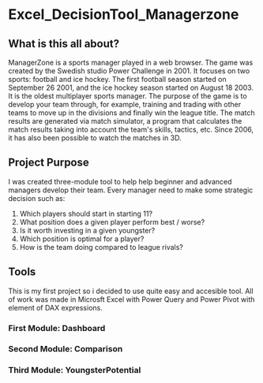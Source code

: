 # Excel_DecisionTool_Managerzone

## What is this all about?

ManagerZone is a sports manager played in a web browser. The game was created by the Swedish studio Power Challenge in 2001. It focuses on two sports: football and ice hockey. The first football season started on September 26 2001, and the ice hockey season started on August 18 2003. It is the oldest multiplayer sports manager.
The purpose of the game is to develop your team through, for example, training and trading with other teams to move up in the divisions and finally win the league title. The match results are generated via match simulator, a program that calculates the match results taking into account the team's skills, tactics, etc. Since 2006, it has also been possible to watch the matches in 3D.


## Project Purpose

I was created three-module tool to help help beginner and advanced managers develop their team. Every manager need to make some strategic decision such as:
1. Which players should start in starting 11?
2. What position does a given player perform best / worse?
3. Is it worth investing in a given youngster?
4. Which position is optimal for a player?
5. How is the team doing compared to league rivals?

## Tools

This is my first project so i decided to use quite easy and accesible tool. All of work was made in Microsft Excel with Power Query and Power Pivot with element of DAX expressions.

### First Module: Dashboard



### Second Module: Comparison


### Third Module: YoungsterPotential
